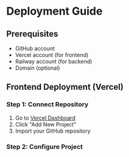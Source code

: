# Deployment Guide

## Prerequisites

- GitHub account
- Vercel account (for frontend)
- Railway account (for backend)
- Domain (optional)

## Frontend Deployment (Vercel)

### Step 1: Connect Repository

1. Go to [Vercel Dashboard](https://vercel.com/dashboard)
2. Click "Add New Project"
3. Import your GitHub repository

### Step 2: Configure Project

